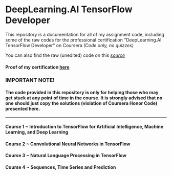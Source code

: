 # DeepLearning.AI TensorFlow Developer

This repository is a documentation for all of my assignment code, including some of the raw codes for the professional certification "DeepLearning.AI TensorFlow Developer" on Coursera
*(Code only, no quizzes)*

You can also find the raw (unedited) code on this [*source*](https://github.com/https-deeplearning-ai/tensorflow-1-public)

#### Proof of my certification [here](https://coursera.org/share/40e47757ff88f9b7c54866de5274f591)

### IMPORTANT NOTE!
#### The code provided in this repository is only for helping those who may get stuck at any point of time in the course. It is strongly advised that no one should just copy the solutions (violation of Coursera Honor Code) presented here.
------

#### Course 1 ~ Introduction to TensorFlow for Artificial Intelligence, Machine Learning, and Deep Learning

#### Course 2 ~ Convolutional Neural Networks in TensorFlow

#### Course 3 ~ Natural Language Processing in TensorFlow

#### Course 4 ~ Sequences, Time Series and Prediction
